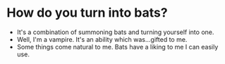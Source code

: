 # How do you turn into bats?

- It's a combination of summoning bats and turning yourself into one.
- Well, I'm a vampire. It's an ability which was...gifted to me.
- Some things come natural to me. Bats have a liking to me I can easily use.
